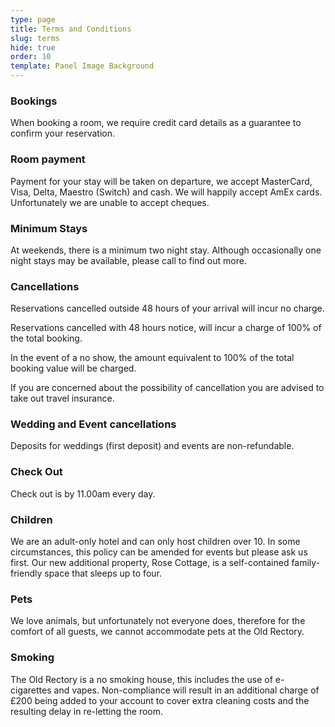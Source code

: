```yaml
---
type: page
title: Terms and Conditions
slug: terms
hide: true
order: 10
template: Panel Image Background
---
```

### Bookings

When booking a room, we require credit card details as a guarantee to confirm your reservation.

### Room payment

Payment for your stay will be taken on departure, we accept MasterCard, Visa, Delta, Maestro (Switch) and cash. We will happily accept AmEx cards. Unfortunately we are unable to accept cheques.
 
### Minimum Stays

At weekends, there is a minimum two night stay. Although occasionally one night stays may be available, please call to find out more.
 
### Cancellations

Reservations cancelled outside 48 hours of your arrival will incur no charge.

Reservations cancelled with 48 hours notice, will incur a charge of 100% of the total booking.

In the event of a no show, the amount equivalent to 100% of the total booking value will be charged.

If you are concerned about the possibility of cancellation you are advised to take out travel insurance.
 
### Wedding and Event cancellations

Deposits for weddings (first deposit) and events are non-refundable.

### Check Out

Check out is by 11.00am every day.
 
### Children

We are an adult-only hotel and can only host children over 10. In some circumstances, this policy can be amended for events but please ask us first. Our new additional property, Rose Cottage, is a self-contained family-friendly space that sleeps up to four.

### Pets

We love animals, but unfortunately not everyone does, therefore for the comfort of all guests, we cannot accommodate pets at the Old Rectory.

### Smoking

The Old Rectory is a no smoking house, this includes the use of e-cigarettes and vapes.  Non-compliance will result in an additional charge of £200 being added to your account to cover extra cleaning costs and the resulting delay in re-letting the room.
